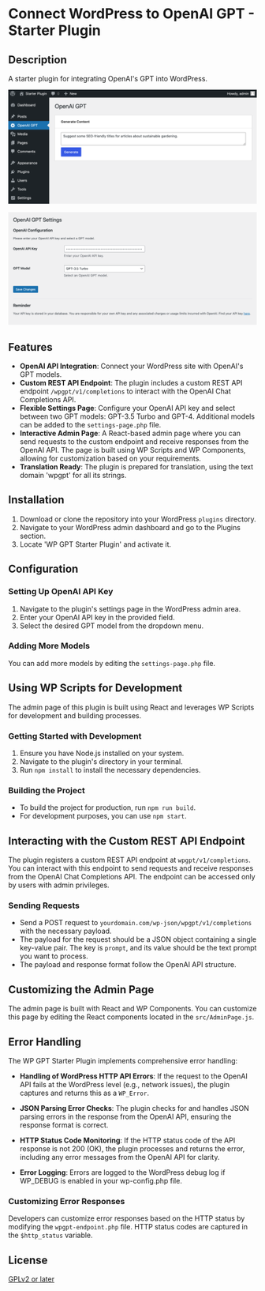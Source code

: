 # Connect WordPress to OpenAI GPT - Starter Plugin

## Description

A starter plugin for integrating OpenAI's GPT into WordPress.

![Admin Page](images/admin-page.png)

![Settings Page](images/settings-page-v2.png)

## Features

- **OpenAI API Integration**: Connect your WordPress site with OpenAI's GPT models.
- **Custom REST API Endpoint**: The plugin includes a custom REST API endpoint `/wpgpt/v1/completions` to interact with the OpenAI Chat Completions API.
- **Flexible Settings Page**: Configure your OpenAI API key and select between two GPT models: GPT-3.5 Turbo and GPT-4. Additional models can be added to the `settings-page.php` file.
- **Interactive Admin Page**: A React-based admin page where you can send requests to the custom endpoint and receive responses from the OpenAI API. The page is built using WP Scripts and WP Components, allowing for customization based on your requirements.
- **Translation Ready**: The plugin is prepared for translation, using the text domain 'wpgpt' for all its strings.

## Installation

1. Download or clone the repository into your WordPress `plugins` directory.
2. Navigate to your WordPress admin dashboard and go to the Plugins section.
3. Locate 'WP GPT Starter Plugin' and activate it.

## Configuration

### Setting Up OpenAI API Key

1. Navigate to the plugin's settings page in the WordPress admin area.
2. Enter your OpenAI API key in the provided field.
3. Select the desired GPT model from the dropdown menu.

### Adding More Models

You can add more models by editing the `settings-page.php` file.

## Using WP Scripts for Development

The admin page of this plugin is built using React and leverages WP Scripts for development and building processes.

### Getting Started with Development

1. Ensure you have Node.js installed on your system.
2. Navigate to the plugin's directory in your terminal.
3. Run `npm install` to install the necessary dependencies.

### Building the Project

- To build the project for production, run `npm run build`.
- For development purposes, you can use `npm start`.

## Interacting with the Custom REST API Endpoint

The plugin registers a custom REST API endpoint at `wpgpt/v1/completions`. You can interact with this endpoint to send requests and receive responses from the OpenAI Chat Completions API. The endpoint can be accessed only by users with admin privileges.

### Sending Requests

- Send a POST request to `yourdomain.com/wp-json/wpgpt/v1/completions` with the necessary payload.
- The payload for the request should be a JSON object containing a single key-value pair. The key is `prompt`, and its value should be the text prompt you want to process.
- The payload and response format follow the OpenAI API structure.

## Customizing the Admin Page

The admin page is built with React and WP Components. You can customize this page by editing the React components located in the `src/AdminPage.js`.

## Error Handling

The WP GPT Starter Plugin implements comprehensive error handling:

- **Handling of WordPress HTTP API Errors**: If the request to the OpenAI API fails at the WordPress level (e.g., network issues), the plugin captures and returns this as a `WP_Error`.

- **JSON Parsing Error Checks**: The plugin checks for and handles JSON parsing errors in the response from the OpenAI API, ensuring the response format is correct.

- **HTTP Status Code Monitoring**: If the HTTP status code of the API response is not 200 (OK), the plugin processes and returns the error, including any error messages from the OpenAI API for clarity.

- **Error Logging**: Errors are logged to the WordPress debug log if WP_DEBUG is enabled in your wp-config.php file.

### Customizing Error Responses

Developers can customize error responses based on the HTTP status by modifying the `wpgpt-endpoint.php` file. HTTP status codes are captured in the `$http_status` variable. 

## License

[GPLv2 or later](https://www.gnu.org/licenses/gpl-2.0.html)
